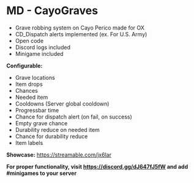 # MD - CayoGraves

- Grave robbing system on Cayo Perico made for OX
- CD_Dispatch alerts implemented (ex. For U.S. Army)
- Open code
- Discord logs included
- Minigame included


**Configurable:**
- Grave locations
- Item drops
- Chances
- Needed item
- Cooldowns (Server global cooldown)
- Progressbar time
- Chance for dispatch alert (on fail, on success)
- Empty grave chance
- Durability reduce on needed item
- Chance for durability reduce
- Item labels

**Showcase:**
https://streamable.com/jx6lar


**For proper functionality, visit https://discord.gg/dJ647fJ5fW and add #minigames to your server**
